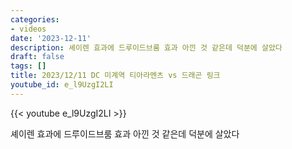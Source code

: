 ```yaml
---
categories:
- videos
date: '2023-12-11'
description: 셰이렌 효과에 드루이드브룸 효과 아낀 것 같은데 덕분에 살았다
draft: false
tags: []
title: 2023/12/11 DC 미계역 티아라멘츠 vs 드래곤 링크
youtube_id: e_l9UzgI2LI
---
```



{{< youtube e_l9UzgI2LI >}}

셰이렌 효과에 드루이드브룸 효과 아낀 것 같은데 덕분에 살았다